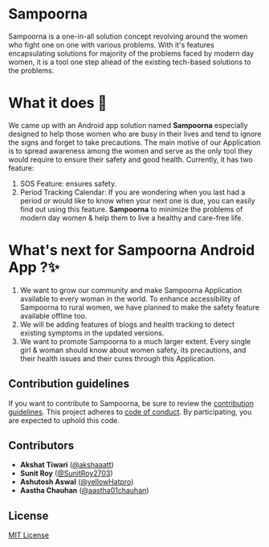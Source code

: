 # Sampoorna
Sampoorna is a one-in-all solution concept revolving around the women who fight one on one with various problems. With it's features encapsulating solutions for majority of the problems faced by modern day women, it is a tool one step ahead of the existing tech-based solutions to the problems.


# What it does 🎯
We came up with an Android app solution named **Sampoorna** especially designed to help those women who are busy in their lives and tend to ignore the signs and forget to take precautions. The main motive of our Application is to spread awareness among the women and serve as the only tool they would require to ensure their safety and good health. Currently, it has two feature:
1) SOS Feature: ensures safety.
2) Period Tracking Calendar: If you are wondering when you last had a period or would like to know when your next one is due, you can easily find out using this feature. 
  **Sampoorna** to minimize the problems of modern day women & help them to live a healthy and care-free life. 

# What's next for Sampoorna Android App ?✨
1. We want to grow our community and make Sampoorna Application available to every woman in the world. To enhance accessibility of Sampoorna to rural women, we have planned to make the safety feature available offline too.
2. We will be adding features of blogs and health tracking to detect existing symptoms in the updated versions.
3. We want to promote Sampoorna to a much larger extent. Every single girl & woman should know about women safety, its precautions, and their health issues and their cures through this Application.


## Contribution guidelines

If you want to contribute to Sampoorna, be sure to review the [contribution guidelines](.CONTRIBUTING.md). This project adheres to [code of conduct](.CODE_OF_CONDUCT.md). By participating, you are expected to uphold this code.

## Contributors

- **Akshat Tiwari** ([@akshaaatt](https://github.com/akshaaatt))
- **Sunit Roy** ([@SunitRoy2703](https://github.com/SunitRoy2703))
- **Ashutosh Aswal** ([@yellowHatpro](https://github.com/yellowHatpro))
- **Aastha Chauhan** ([@aastha01chauhan](https://github.com/aastha01chauhan))
 
## License
 
[MIT License](.LICENSE)
